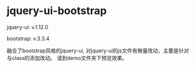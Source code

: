 # jquery-ui-bootstrap

jquery-ui: v.1.12.0

bootstrap: v.3.3.4

融合了bootstrap风格的jquery-ui, 对jquery-ui的js文件有微量改动，主要是针对与class的添加改动。
请到demo文件夹下预览效果。